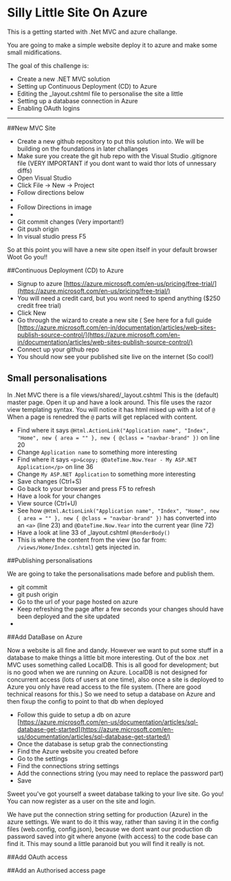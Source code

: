 # Silly Little Site On Azure

This is a getting started with .Net MVC and azure challange. 

You are going to make a simple website deploy it to azure and make some small midifications. 


The goal of this challenge is:

 - Create a new .NET MVC solution
 - Setting up Continuous Deployment (CD) to Azure
 - Editing the _layout.cshtml file to personalise the site a little
 - Setting up a database connection in Azure
 - Enabling OAuth logins

 -------------------------------


##New MVC Site
 - Create a new github repository to put this solution into. We will be building on the foundations in later challanges
 - Make sure you create the git hub repo with the Visual Studio .gitignore file (VERY IMPORTANT if you dont want to waid thor lots of unnessary diffs)
 - Open Visual Studio
 - Click File -> New -> Project
 - Follow directions below
 - <image>
 - Follow Directions in image
 - <image>
 - Git commit changes (Very important!)
 - Git push origin
 - In visual studio press F5
 
So at this point you will have a new site open itself in your default browser
Woot Go you!!


 ##Continuous Deployment (CD) to Azure
 
  - Signup to azure [https://azure.microsoft.com/en-us/pricing/free-trial/](https://azure.microsoft.com/en-us/pricing/free-trial/) 
   - You will need a credit card, but you wont need to spend anything ($250 credit free trial)
  - Click New
  - Go through the wizard to create a new site ( See here for a full guide [https://azure.microsoft.com/en-in/documentation/articles/web-sites-publish-source-control/](https://azure.microsoft.com/en-in/documentation/articles/web-sites-publish-source-control/)
   - Connect up your github repo
  - You should now see your published site live on the internet (So cool!)
  
## Small personalisations

In .Net MVC there is a file views/shared/_layout.cshtml This is the (default) master page.
Open it up and have a look around. This file uses the razor view templating syntax. You will notice it has html mised up with a lot of `@` When a page is renedred the `@` parts will get replaced with content.
 
 - Find where it says `@Html.ActionLink("Application name", "Index", "Home", new { area = "" }, new { @class = "navbar-brand" })` on line 20
  - Change `Application name` to something more interesting
 - Find where it says `<p>&copy; @DateTime.Now.Year - My ASP.NET Application</p>` on line 36
  - Change `My ASP.NET Application` to something more interesting
  - Save changes (Ctrl+S)
  - Go back to your browser and press F5 to refresh
  - Have a look for your changes
  - View source (Ctrl+U)
  - See how `@Html.ActionLink("Application name", "Index", "Home", new { area = "" }, new { @class = "navbar-brand" })` has converted into an `<a>` (line 23) and `@DateTime.Now.Year` into the current year (line 72)
 - Have a look at line 33 of _layout.cshtml `@RenderBody()`
  - This is where the content from the view (so far from: `/views/Home/Index.cshtml`) gets injected in.
 
##Publishing personalisations

We are going to take the personalisations made before and publish them. 
 - git commit 
 - git push origin
 - Go to the url of your page hosted on azure
  - Keep refreshing the page after a few seconds your changes should have been deployed and the site updated
  - 
  
##Add DataBase on Azure

Now a website is all fine and dandy. However we want to put some stuff in a database to make things a little bit more interesting. Out of the box .net MVC uses something called LocalDB. This is all good for development; but is no good when we are running on Azure. LocalDB is not designed for concurrent access (lots of users at one time), also once a site is deployed to Azure you only have read access to the file system. (There are good technical reasons for this.) So we need to setup a database on Azure and then fixup the config to point to that db when deployed


 - Follow this guide to setup a db on azure [https://azure.microsoft.com/en-us/documentation/articles/sql-database-get-started](https://azure.microsoft.com/en-us/documentation/articles/sql-database-get-started/)
 - Once the database is setup grab the connectionsting <image>
 - Find the Azure website you created before
 - Go to the settings <image>
 - Find the connections string settings 
 - Add the connections string (you may need to replace the password part)
 - Save

Sweet you've got yourself a sweet database talking to your live site. Go you!
You can now register as a user on the site and login.

We have put the connection string setting for production (Azure) in the azure settings. We want to do it this way, rather than saving it in the config files (web.config, config.json), because we dont want our production db password saved into git where anyone (with access) to the code base can find it. This may sound a little paranoid but you will find it really is not.

##Add OAuth access



##Add an Authorised access page
 




  
  
 


  


 
